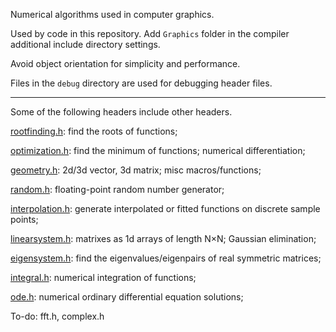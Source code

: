 Numerical algorithms used in computer graphics.

Used by code in this repository. Add `Graphics` folder in the compiler additional include directory settings.

Avoid object orientation for simplicity and performance.

Files in the `debug` directory are used for debugging header files.

--------

Some of the following headers include other headers.

[rootfinding.h](rootfinding.h): find the roots of functions;

[optimization.h](optimization.h): find the minimum of functions; numerical differentiation;

[geometry.h](geometry.h): 2d/3d vector, 3d matrix; misc macros/functions;

[random.h](random.h): floating-point random number generator;

[interpolation.h](interpolation.h): generate interpolated or fitted functions on discrete sample points;

[linearsystem.h](linearsystem.h): matrixes as 1d arrays of length N×N; Gaussian elimination;

[eigensystem.h](eigensystem.h): find the eigenvalues/eigenpairs of real symmetric matrices;

[integral.h](integral.h): numerical integration of functions;

[ode.h](ode.h): numerical ordinary differential equation solutions;

To-do: fft.h, complex.h

